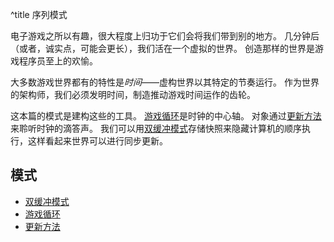 ^title 序列模式

电子游戏之所以有趣，很大程度上归功于它们会将我们带到别的地方。
几分钟后（或者，诚实点，可能会更长），我们活在一个虚拟的世界。
创造那样的世界是游戏程序员至上的欢愉。

大多数游戏世界都有的特性是*时间*——虚构世界以其特定的节奏运行。
作为世界的架构师，我们必须发明时间，制造推动游戏时间运作的齿轮。

这本篇的模式是建构这些的工具。
[游戏循环](game-loop.html)是时钟的中心轴。
对象通过[更新方法](update-method.html)来聆听时钟的滴答声。
我们可以用[双缓冲模式](double-buffer.html)存储快照来隐藏计算机的顺序执行，这样看起来世界可以进行同步更新。

## 模式

* [双缓冲模式](double-buffer.html)
* [游戏循环](game-loop.html)
* [更新方法](update-method.html)
